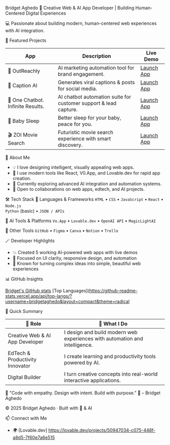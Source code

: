 
Bridget Aghedo 🦄 Creative Web & AI App Developer | Building Human-Centered Digital Experiences

💻 Passionate about building modern, human-centered web experiences with AI integration.


🚀 Featured Projects

| App | Description | Live Demo |
|-----|--------------|-----------|
| 🤑 OutReachly | AI marketing automation tool for brand engagement. | [Launch App](https://v0.app/chat/out-reachly-brand-assets-l6Cb6mA4FMm) |
| 💬 Caption AI | Generates viral captions & posts for social media. | [Launch App](https://v0.app/chat/social-media-ai-generator-mOdGYHniS4Q) |
| 🤖 One Chatbot. Infinite Results.| AI chatbot automation suite for customer support & lead capture. | [Launch App](https://v0.app/chat/ai-chatbot-automations-cNpr7KAXbgF) |
| 🍼 Baby Sleep | Better sleep for your baby, peace for you. | [Launch App](https://v0.app/chat/baby-sleep-app-cTat0wivY57) |
| 🎬 ZOI Movie Search| Futuristic movie search experience with smart discovery. | [Launch App](https://v0.app/chat/futuristic-movie-search-lXcqmYRk6CO) |


🧠 About Me
- 💡 I love designing intelligent, visually appealing web apps.  
- 🎨 I use modern tools like React, V0.App, and Lovable.dev for rapid app creation.  
- 🌱 Currently exploring advanced AI integration and automation systems.  
- 🤝 Open to collaborations on web apps, edtech, and AI projects.  

🛠️ Tech Stack
🧩 Languages & Frameworks
`HTML` • `CSS` • `JavaScript` • `React` • `Node.js`  
`Python` (basic) • `JSON / APIs`

 🤖 AI Tools & Platforms
`Vo.App` • `Lovable.dev` • `OpenAI API` • `MagicLightAI`

🧰 Other Tools
`GitHub` • `Figma` • `Canva` • `Notion` • `Trello`


🪄 Developer Highlights

- 💥 Created 5 working AI-powered web apps with live demos  
- 🎯 Focused on UI clarity, responsive design, and automation  
- 💬 Known for turning complex ideas into simple, beautiful web experiences


📊 GitHub Insights

[Bridget's GitHub stats](https://github-readme-stats.vercel.app/api?username=briggy2022&show_icons=true&theme=radical)
[Top Languages](https://github-readme-stats.vercel.app/api/top-langs/?username=bridgetaghedo&layout=compact&theme=radical


🧩 Quick Summary

| 🌟 Role | 💬 What I Do |
|----------|--------------|
| Creative Web & AI App Developer | I design and build modern web experiences with automation and intelligence. |
| EdTech & Productivity Innovator | I create learning and productivity tools powered by AI. |
| Digital Builder | I turn creative concepts into real-world interactive applications. |


💎 "Code with empathy. Design with intent. Build with purpose."
🦄 – Bridget Aghedo


© 2025 Bridget Aghedo · Built with 💖 & AI


📫 Connect with Me
- 🌍 [Lovable.dev]
https://lovable.dev/projects/50947034-c075-448f-a8d5-7f60e7a6e515


<!---
Briggy2022/Briggy2022 is a ✨ special ✨ repository because its `README.md` (this file) appears on your GitHub profile.
You can click the Preview link to take a look at your changes.
--->
